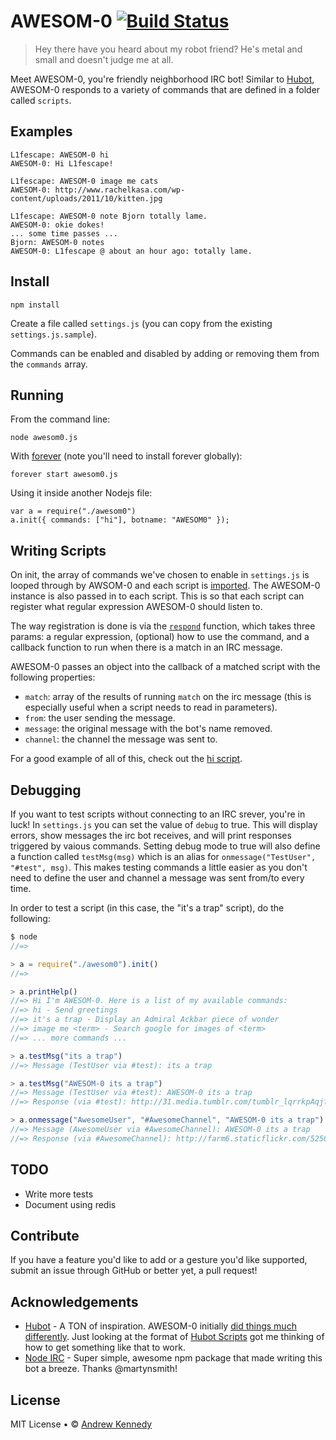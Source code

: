 # AWESOM-0 [![Build Status](https://travis-ci.org/L1fescape/AWESOM-0.png?branch=master)](https://travis-ci.org/L1fescape/AWESOM-0)
> Hey there have you heard about my robot friend? He's metal and small and doesn't judge me at all.

Meet AWESOM-0, you're friendly neighborhood IRC bot! Similar to [Hubot](http://hubot.github.com/), AWESOM-0 responds to a variety of commands that are defined in a folder called <code>scripts</code>.

## Examples

```
L1fescape: AWESOM-0 hi
AWESOM-0: Hi L1fescape!

L1fescape: AWESOM-0 image me cats
AWESOM-0: http://www.rachelkasa.com/wp-content/uploads/2011/10/kitten.jpg

L1fescape: AWESOM-0 note Bjorn totally lame.
AWESOM-0: okie dokes!
... some time passes ...
Bjorn: AWESOM-0 notes
AWESOM-0: L1fescape @ about an hour ago: totally lame.
```

## Install

```
npm install
```

Create a file called <code>settings.js</code> (you can copy
from the existing <code>settings.js.sample</code>).

Commands can be enabled and disabled by adding or removing them from the <code>commands</code> array.

## Running

From the command line:

```
node awesom0.js
```

With [forever](https://github.com/nodejitsu/forever) (note you'll need to install forever globally):

```
forever start awesom0.js
```

Using it inside another Nodejs file:

```
var a = require("./awesom0")
a.init({ commands: ["hi"], botname: "AWESOM0" });
```

## Writing Scripts

On init, the array of commands we've chosen to enable in `settings.js` is looped through by AWSOM-0 and each script is [imported](https://github.com/L1fescape/AWESOM-0/blob/master/awesom0.js#L24). The AWESOM-0 instance is also passed in to each script. This is so that each script can register what regular expression AWESOM-0 should listen to. 

The way registration is done is via the [`respond`](https://github.com/L1fescape/AWESOM-0/blob/master/awesom0.js#L34) function, which takes three params: a regular expression, (optional) how to use the command, and a callback function to run when there is a match in an IRC message. 

AWESOM-0 passes an object into the callback of a matched script with the following properties:

- `match`: array of the results of running `match` on the irc message (this is especially useful when a script needs to read in parameters).
- `from`: the user sending the message.
- `message`: the original message with the bot's name removed.
- `channel`: the channel the message was sent to.

For a good example of all of this, check out the [hi script](https://github.com/L1fescape/AWESOM-0/blob/master/scripts/hi.js).

## Debugging

If you want to test scripts without connecting to an IRC srever, you're in luck! In `settings.js` you can set the value of `debug` to true. This will display errors, show messages the irc bot receives, and will print responses triggered by vaious commands. Setting debug mode to true will also define a function called `testMsg(msg)` which is an alias for `onmessage("TestUser", "#test", msg)`. This makes testing commands a little easier as you don't need to define the user and channel a message was sent from/to every time.

In order to test a script (in this case, the "it's a trap" script), do the following:

```js
$ node
//=> 

> a = require("./awesom0").init()
//=>

> a.printHelp()
//=> Hi I'm AWESOM-0. Here is a list of my available commands:
//=> hi - Send greetings
//=> it's a trap - Display an Admiral Ackbar piece of wonder
//=> image me <term> - Search google for images of <term>
//=> ... more commands ...

> a.testMsg("its a trap")
//=> Message (TestUser via #test): its a trap

> a.testMsg("AWESOM-0 its a trap")
//=> Message (TestUser via #test): AWESOM-0 its a trap
//=> Response (via #test): http://31.media.tumblr.com/tumblr_lqrrkpAqjf1qiorsyo1_500.jpg

> a.onmessage("AwesomeUser", "#AwesomeChannel", "AWESOM-0 its a trap")
//=> Message (AwesomeUser via #AwesomeChannel): AWESOM-0 its a trap
//=> Response (via #AwesomeChannel): http://farm6.staticflickr.com/5250/5216539895_09f963f448_z.jpg

```


## TODO

- Write more tests
- Document using redis

## Contribute

If you have a feature you'd like to add or a gesture you'd like supported, submit an issue through GitHub or better yet, a pull request!

## Acknowledgements

- [Hubot](http://hubot.github.com/) - A TON of inspiration. AWESOM-0 initially [did things much differently](https://github.com/L1fescape/AWESOM-0/blob/43b84d4dd9edbf31a8f6de8071300410f869a556/awesom0.js#L56). Just looking at the format of [Hubot Scripts](https://github.com/github/hubot-scripts) got me thinking of how to get something like that to work.
- [Node IRC](https://github.com/martynsmith/node-irc) - Super simple, awesome npm package that made writing this bot a breeze. Thanks @martynsmith!

## License

MIT License • © [Andrew Kennedy](https://github.com/L1fescape)

